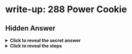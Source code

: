 # write-up: 288 Power Cookie

## Hidden Answer

<details>
  <summary><strong>Click to reveal the secret answer</strong></summary>

`picoCTF{gr4d3_A_c00k13_65fd1e1a}`

</details>

<details>
<summary><strong>Click to reveal the steps</strong></summary>

1. Open Inspect tool and look into storage area for cookie
2. Click the `Continue as guest` button in the home page
3. Monitor the change
4. Find out that there is `isAdmin` parameter on the cookie
5. Modify the value from 0 to 1
6. Refresh the web page
7. Get the flag!
<br>
</details>
